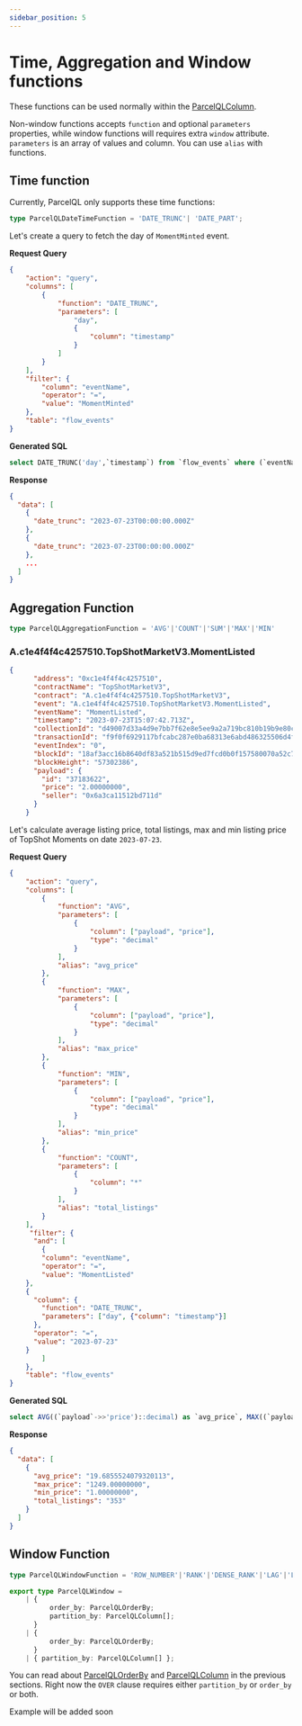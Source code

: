 ```yaml
---
sidebar_position: 5
---
```


# Time, Aggregation and Window functions

These functions can be used normally within the [ParcelQLColumn](/docs/parcelQL/col-distinct-filter#complex-column-selection-and-manipulation).

Non-window functions accepts `function` and optional `parameters` properties, while window functions will requires extra `window` attribute. `parameters` is an array of values and column. You can use `alias` with functions.

## Time function
Currently, ParcelQL only supports these time functions:
```ts
type ParcelQLDateTimeFunction = 'DATE_TRUNC'| 'DATE_PART';
```
Let's create a query to fetch the day of `MomentMinted` event.

**Request Query**
```json
{
    "action": "query",
    "columns": [
        {
            "function": "DATE_TRUNC",
            "parameters": [
                "day",
                {
                    "column": "timestamp"
                }
            ]
        }
    ],
    "filter": {
        "column": "eventName",
        "operator": "=",
        "value": "MomentMinted"
    },
    "table": "flow_events"
}
```

**Generated SQL**
```sql
select DATE_TRUNC('day',`timestamp`) from `flow_events` where (`eventName` = 'MomentMinted');
```

**Response**
```json
{
  "data": [
    {
      "date_trunc": "2023-07-23T00:00:00.000Z"
    },
    {
      "date_trunc": "2023-07-23T00:00:00.000Z"
    },
    ...
  ]
}
```

## Aggregation Function
```ts
type ParcelQLAggregationFunction = 'AVG'|'COUNT'|'SUM'|'MAX'|'MIN'
```

### A.c1e4f4f4c4257510.TopShotMarketV3.MomentListed
```json
{
      "address": "0xc1e4f4f4c4257510",
      "contractName": "TopShotMarketV3",
      "contract": "A.c1e4f4f4c4257510.TopShotMarketV3",
      "event": "A.c1e4f4f4c4257510.TopShotMarketV3.MomentListed",
      "eventName": "MomentListed",
      "timestamp": "2023-07-23T15:07:42.713Z",
      "collectionId": "d49007d33a4d9e7bb7f62e8e5ee9a2a719bc810b19b9e80cfc48731115a74bf0",
      "transactionId": "f9f0f6929117bfcabc287e0ba68313e6abd486325506d4f8c3af823619b531ad",
      "eventIndex": "0",
      "blockId": "18af3acc16b8640df83a521b515d9ed7fcd0b0f157580070a52c77dc6f5c40f1",
      "blockHeight": "57302386",
      "payload": {
        "id": "37183622",
        "price": "2.00000000",
        "seller": "0x6a3ca11512bd711d"
      }
    }
```

Let's calculate average listing price, total listings, max and min listing price  of TopShot Moments on date `2023-07-23`.

**Request Query**
```json
{
    "action": "query",
    "columns": [
        {
            "function": "AVG",
            "parameters": [
                {
                    "column": ["payload", "price"],
                    "type": "decimal"
                }
            ],
            "alias": "avg_price"
        },
        {
            "function": "MAX",
            "parameters": [
                {
                    "column": ["payload", "price"],
                    "type": "decimal"
                }
            ],
            "alias": "max_price"
        },
        {
            "function": "MIN",
            "parameters": [
                {
                    "column": ["payload", "price"],
                    "type": "decimal"
                }
            ],
            "alias": "min_price"
        },
        {
            "function": "COUNT",
            "parameters": [
                {
                    "column": "*"
                }
            ],
            "alias": "total_listings"
        }
    ],
     "filter": {
      "and": [
        {
        "column": "eventName",
        "operator": "=",
        "value": "MomentListed"
    },
    {
      "column": {
        "function": "DATE_TRUNC",
        "parameters": ["day", {"column": "timestamp"}]
      },
      "operator": "=",
      "value": "2023-07-23"
    }
        ]
    },
    "table": "flow_events"
}
```
**Generated SQL**
```sql
select AVG((`payload`->>'price')::decimal) as `avg_price`, MAX((`payload`->>'price')::decimal) as `max_price`, MIN((`payload`->>'price')::decimal) as `min_price`, COUNT(*) as `total_listings` from `flow_events` where ((`eventName` = 'MomentListed') AND (DATE_TRUNC('day',`timestamp`) = '2023-07-23'));
```

**Response**
```json
{
  "data": [
    {
      "avg_price": "19.6855524079320113",
      "max_price": "1249.00000000",
      "min_price": "1.00000000",
      "total_listings": "353"
    }
  ]
}
```

## Window Function

```ts
type ParcelQLWindowFunction = 'ROW_NUMBER'|'RANK'|'DENSE_RANK'|'LAG'|'LEAD' | ParcelQLAggregationFunction;
```

```ts
export type ParcelQLWindow =
    | {
          order_by: ParcelQLOrderBy;
          partition_by: ParcelQLColumn[];
      }
    | {
          order_by: ParcelQLOrderBy;
      }
    | { partition_by: ParcelQLColumn[] };

```

You can read about [ParcelQLOrderBy](/docs/parcelQL/query#group-by) and [ParcelQLColumn](/docs/parcelQL/col-distinct-filter#complex-column-selection-and-manipulation) in the previous sections. Right now the `OVER` clause requires either `partition_by` or `order_by` or both.

Example will be added soon